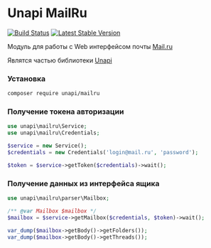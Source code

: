 # Unapi MailRu
[![Build Status](https://travis-ci.org/xRubin/unapi-mailru.svg?branch=master)](https://travis-ci.org/xRubin/unapi-mailru)
[![Latest Stable Version](https://poser.pugx.org/unapi/mailru/v/stable)](https://packagist.org/packages/unapi/mailru)

Модуль для работы с Web интерфейсом почты [Mail.ru](https://mail.ru)

Являтся частью библиотеки [Unapi](https://github.com/xRubin/unapi)

### Установка
```bash
composer require unapi/mailru
```
### Получение токена авторизации
```php
use unapi\mailru\Service;
use unapi\mailru\Credentials;

$service = new Service();
$credentials = new Credentials('login@mail.ru', 'password');

$token = $service->getToken($credentials)->wait();
```

### Получение данных из интерфейса ящика

```php
use unapi\mailru\parser\Mailbox;

/** @var Mailbox $mailbox */
$mailbox = $service->getMailbox($credentials, $token)->wait();

var_dump($mailbox->getBody()->getFolders());
var_dump($mailbox->getBody()->getThreads());
```
